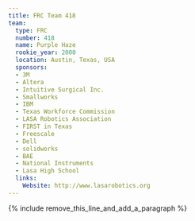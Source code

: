 ```yaml
---
title: FRC Team 418
team:
  type: FRC
  number: 418
  name: Purple Haze
  rookie_year: 2000
  location: Austin, Texas, USA
  sponsors:
  - 3M
  - Altera
  - Intuitive Surgical Inc.
  - Smallworks
  - IBM
  - Texas Workforce Commission
  - LASA Robotics Association
  - FIRST in Texas
  - Freescale
  - Dell
  - solidworks
  - BAE
  - National Instruments
  - Lasa High School
  links:
    Website: http://www.lasarobotics.org
---
```


{% include remove_this_line_and_add_a_paragraph %}